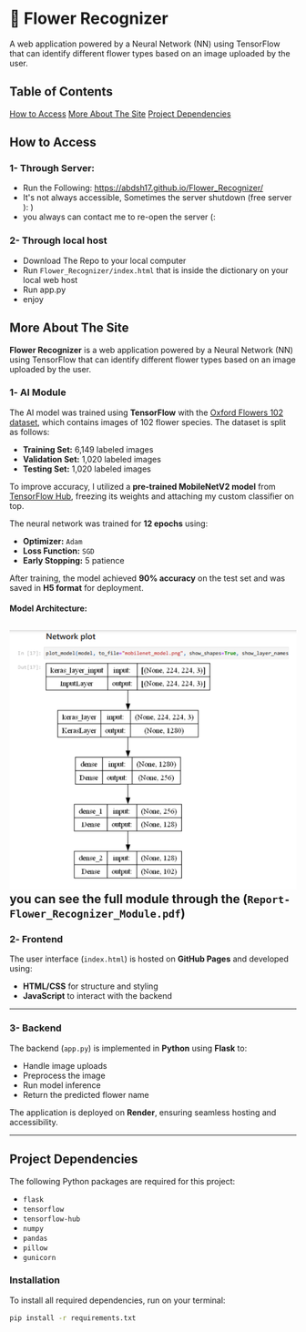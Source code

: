 # 🌸 Flower Recognizer

A web application powered by a Neural Network (NN) using TensorFlow that can identify different flower types based on an image uploaded by the user.

## Table of Contents
[How to Access](#How-to-Access)
[More About The Site](#More-About-The-Site)
[Project Dependencies](#Project-Dependencies)


## How to Access
### 1- Through Server:
- Run the Following: https://abdsh17.github.io/Flower_Recognizer/
- It's not always accessible, Sometimes the server shutdown (free server ): )
- you always can contact me to re-open the server (:

### 2- Through local host
- Download The Repo to your local computer
- Run `Flower_Recognizer/index.html` that is inside the dictionary on your local web host
- Run app.py
- enjoy

## More About The Site

**Flower Recognizer** is a web application powered by a Neural Network (NN) using TensorFlow that can identify different flower types based on an image uploaded by the user.

### 1️- AI Module

The AI model was trained using **TensorFlow** with the [Oxford Flowers 102 dataset](https://www.tensorflow.org/datasets/catalog/oxford_flowers102), which contains images of 102 flower species. The dataset is split as follows:

- **Training Set:** 6,149 labeled images  
- **Validation Set:** 1,020 labeled images  
- **Testing Set:** 1,020 labeled images  

To improve accuracy, I utilized a **pre-trained MobileNetV2 model** from [TensorFlow Hub](https://tfhub.dev/google/tf2-preview/mobilenet_v2/feature_vector/4), freezing its weights and attaching my custom classifier on top.

The neural network was trained for **12 epochs** using:
- **Optimizer:** `Adam`
- **Loss Function:** `SGD`
- **Early Stopping:** 5 patience

After training, the model achieved **90% accuracy** on the test set and was saved in **H5 format** for deployment.

#### Model Architecture:
![Neural Network Structure](helping_imgs/img.png)
</br> you can see the full module through the (`Report-Flower_Recognizer_Module.pdf`)
---

### 2️- Frontend

The user interface (`index.html`) is hosted on **GitHub Pages** and developed using:
- **HTML/CSS** for structure and styling  
- **JavaScript** to interact with the backend  

---

### 3- Backend

The backend (`app.py`) is implemented in **Python** using **Flask** to:
- Handle image uploads  
- Preprocess the image  
- Run model inference  
- Return the predicted flower name  

The application is deployed on **Render**, ensuring seamless hosting and accessibility.

---

## Project Dependencies

The following Python packages are required for this project:

- `flask`
- `tensorflow`
- `tensorflow-hub`
- `numpy`
- `pandas`
- `pillow`
- `gunicorn`

### Installation

To install all required dependencies, run on your terminal:

```bash
pip install -r requirements.txt
